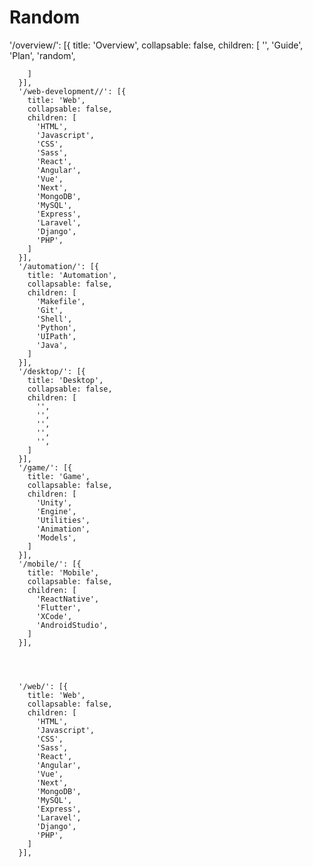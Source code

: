 # Random

'/overview/': [{
        title: 'Overview',
        collapsable: false,
        children: [
          '',
          'Guide',
          'Plan',
          'random',
          
        ]
      }],
      '/web-development//': [{
        title: 'Web',
        collapsable: false,
        children: [
          'HTML',
          'Javascript',
          'CSS',
          'Sass',
          'React',
          'Angular',
          'Vue',
          'Next',
          'MongoDB',
          'MySQL',
          'Express',
          'Laravel',
          'Django',
          'PHP',
        ]
      }],
      '/automation/': [{
        title: 'Automation',
        collapsable: false,
        children: [
          'Makefile',
          'Git',
          'Shell',
          'Python',
          'UIPath',
          'Java',
        ]
      }],
      '/desktop/': [{
        title: 'Desktop',
        collapsable: false,
        children: [
          '',
          '',
          '',
          '',
          '',
        ]
      }],
      '/game/': [{
        title: 'Game',
        collapsable: false,
        children: [
          'Unity',
          'Engine',
          'Utilities',
          'Animation',
          'Models',
        ]
      }],
      '/mobile/': [{
        title: 'Mobile',
        collapsable: false,
        children: [
          'ReactNative',
          'Flutter',
          'XCode',
          'AndroidStudio',
        ]
      }],




      '/web/': [{
        title: 'Web',
        collapsable: false,
        children: [
          'HTML',
          'Javascript',
          'CSS',
          'Sass',
          'React',
          'Angular',
          'Vue',
          'Next',
          'MongoDB',
          'MySQL',
          'Express',
          'Laravel',
          'Django',
          'PHP',
        ]
      }],